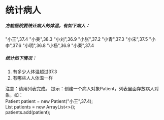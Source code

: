 # 统计病人

##### 方舱医院要统计病人的体温，有如下病人：
"小王",37.4
"小美",38.3
"小刘",36.9
"小张",37.2
"小青",37.3
"小宋",37.5
"小李",37.6
"小明",36.8
"小杨",36.9
"小秦",37.4

##### 统计如下情况：
1. 有多少人体温超过37.3
2. 有哪些人人体温一样

注意：请用列表完成。
提示：创建一个病人对象Patient，列表里面存放病人对象，如：  
Patient patient = new Patient("小王",37.4);  
List patients = new ArrayList<>();  
patients.add(patient);